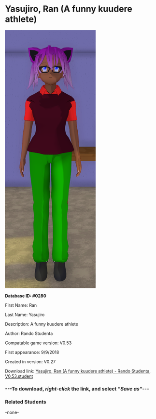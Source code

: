 # Yasujiro, Ran (A funny kuudere athlete)

<img src="../../Files/Images/Yasujiro, Ran (A funny kuudere athlete).png" title="Yasujiro, Ran (A funny kuudere athlete) - Rando Studenta, V0.53">

**Database ID: #0280**

First Name: Ran

Last Name: Yasujiro

Description: A funny kuudere athlete

Author: Rando Studenta

Compatable game version: V0.53

First appearance: 9/9/2018

Created in version: V0.27

Download link: <a href="https://raw.githubusercontent.com/Arbiter1223/Daigaku-Gurashi-Custom-Students/master/Files/Student%20Files/Yasujiro%2C%20Ran%20(A%20funny%20kuudere%20athlete)%20-%20Rando%20Studenta%2C%20V0.53.student">Yasujiro, Ran (A funny kuudere athlete) - Rando Studenta, V0.53.student</a>

### ---**To download, _right-click_ the link, and select _"Save as"_**---

### Related Students

-none-
